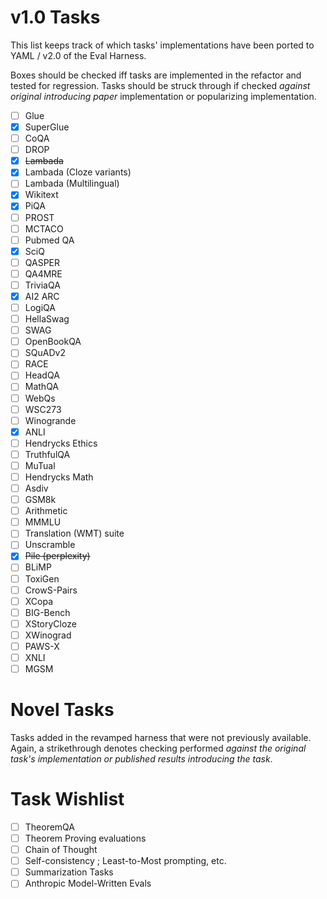# v1.0 Tasks
This list keeps track of which tasks' implementations have been ported to YAML / v2.0 of the Eval Harness.

Boxes should be checked iff tasks are implemented in the refactor and tested for regression. Tasks should be struck through if checked *against original introducing paper* implementation or popularizing implementation.

- [ ] Glue
- [x] SuperGlue
- [ ] CoQA
- [ ] DROP
- [x] ~~Lambada~~
- [x] Lambada (Cloze variants)
- [ ] Lambada (Multilingual)
- [x] Wikitext
- [x] PiQA
- [ ] PROST
- [ ] MCTACO
- [ ] Pubmed QA
- [x] SciQ
- [ ] QASPER
- [ ] QA4MRE
- [ ] TriviaQA
- [x] AI2 ARC
- [ ] LogiQA
- [ ] HellaSwag
- [ ] SWAG
- [ ] OpenBookQA
- [ ] SQuADv2
- [ ] RACE
- [ ] HeadQA
- [ ] MathQA
- [ ] WebQs
- [ ] WSC273
- [ ] Winogrande
- [x] ANLI
- [ ] Hendrycks Ethics
- [ ] TruthfulQA
- [ ] MuTual
- [ ] Hendrycks Math
- [ ] Asdiv
- [ ] GSM8k
- [ ] Arithmetic
- [ ] MMMLU
- [ ] Translation (WMT) suite
- [ ] Unscramble
- [x] ~~Pile (perplexity)~~
- [ ] BLiMP
- [ ] ToxiGen
- [ ] CrowS-Pairs
- [ ] XCopa
- [ ] BIG-Bench
- [ ] XStoryCloze
- [ ] XWinograd
- [ ] PAWS-X
- [ ] XNLI
- [ ] MGSM

# Novel Tasks
Tasks added in the revamped harness that were not previously available. Again, a strikethrough denotes checking performed *against the original task's implementation or published results introducing the task*.

# Task Wishlist

- [ ] TheoremQA
- [ ] Theorem Proving evaluations
- [ ] Chain of Thought
- [ ] Self-consistency ; Least-to-Most prompting, etc.
- [ ] Summarization Tasks
- [ ] Anthropic Model-Written Evals
